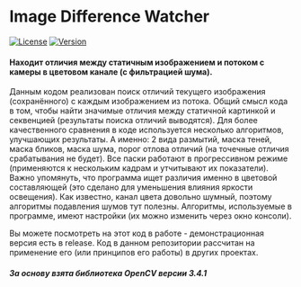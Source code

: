 # Image Difference Watcher
[![License](https://img.shields.io/badge/LICENSE-The%20Unlicense-green?style=flat-square)](/LICENSE)  [![Version](https://img.shields.io/badge/VERSION-DEBUG%20--%20demonstrable-yellow?style=flat-square)](https://github.com/averov90/ImageDiffWatcher/releases/tag/1.0)
#### Находит отличия между статичным изображением и потоком с камеры в цветовом канале (с фильтрацией шума).
Данным кодом реализован поиск отличий текущего изображения (сохранённого) с каждым изображением из потока.
Общий смысл кода в том, чтобы найти значимые отличия между статичной картинкой и секвенцией (результаты поиска отличий выводятся).
Для более качественного сравнения в коде используется несколько алгоритмов, улучшающих результаты. А именно: 2 вида размытий, маска теней, маска бликов, маска шума, порог отлова отличий (на точечные отличия срабатывания не будет). Все паски работают в прогрессивном режиме (применяются к нескольким кадрам и утчитывают их показатели).
Важно упомянуть, что программа ищет различия именно в цветовой составляющей (это сделано для уменьшения влияния яркости освещения). 
Как известно, канал цвета довольно шумный, поэтому алгоритмы подавления шумов тут полезны. Алгоритмы, используемые в программе, имеют настройки (их можно изменить через окно консоли).

Вы можете посмотреть на этот код в работе - демонстрационная версия есть в release. Код в данном репозитории рассчитан на применение его (или принципов его работы) в других проектах.

##### За основу взята библиотека OpenCV версии 3.4.1
